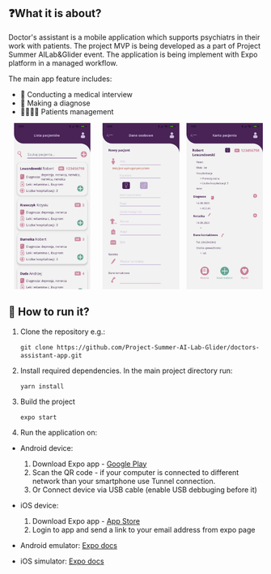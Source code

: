 ## ❓What it is about?

Doctor's assistant is a mobile application which supports psychiatrs in their work with patients. The project MVP is being developed as a part of Project Summer AILab&Glider event. 
The application is being implement with Expo platform in a managed workflow. 

The main app feature includes: 

* 📒 Conducting a medical interview
* 💊 Making a diagnose
* 👨‍⚕️👩‍⚕️ Patients management


<p align="middle">
  <img src="/images/patients_list.jpg" width="30%" hspace="10">
  <img src="/images/add_patient.jpg" width="30%" hspace="10">
  <img src="/images/patient_card.jpg" width="30%">
</p>

## 📱 How to run it?
1. Clone the repository e.g.:
    ```
    git clone https://github.com/Project-Summer-AI-Lab-Glider/doctors-assistant-app.git
    ```
2. Install required dependencies. In the main project directory run:
    ```
    yarn install
    ```
3. Build the project
    ```
    expo start
    ```
4. Run the application on:

* Android device:
  
  1. Download Expo app - [Google Play](https://play.google.com/store/apps/details?id=host.exp.exponent&hl=pl)
  2. Scan the QR code - if your computer is connected to different network than your smartphone use Tunnel connection.
  3. Or Connect device via USB cable (enable USB debbuging before it)

* iOS device:

  1. Download Expo app - [App Store](https://apps.apple.com/pl/app/expo-client/id982107779?l=pl)
  2. Login to app and send a link to your email address from expo page

* Android emulator:
  [Expo docs](https://docs.expo.io/workflow/android-studio-emulator/)

* iOS simulator:
  [Expo docs](https://docs.expo.io/workflow/ios-simulator/)
